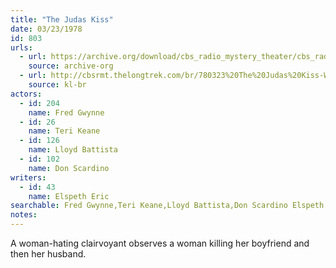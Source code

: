 ```yaml
---
title: "The Judas Kiss"
date: 03/23/1978
id: 803
urls: 
  - url: https://archive.org/download/cbs_radio_mystery_theater/cbs_radio_mystery_theater-0801-0850.zip/cbs_radio_mystery_theater-0801-0850%2Fcbsrmt_0803_the_judas_kiss.mp3
    source: archive-org
  - url: http://cbsrmt.thelongtrek.com/br/780323%20The%20Judas%20Kiss-WBBM.mp3
    source: kl-br
actors:  
  - id: 204
    name: Fred Gwynne  
  - id: 26
    name: Teri Keane  
  - id: 126
    name: Lloyd Battista  
  - id: 102
    name: Don Scardino
writers:  
  - id: 43
    name: Elspeth Eric
searchable: Fred Gwynne,Teri Keane,Lloyd Battista,Don Scardino Elspeth Eric
notes:  
---
```

A woman-hating clairvoyant observes a woman killing her boyfriend and then her husband.